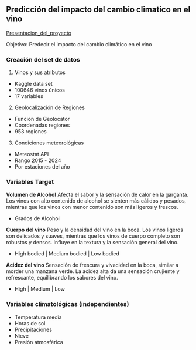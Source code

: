 ## Predicción del impacto del cambio climatico en el vino
[Presentacion_del_proyecto](presentacion_proyecto_final.pdf)

Objetivo: Predecir el impacto del cambio climático en el vino

### Creación del set de datos
1. Vinos y sus atributos
 * Kaggle data set
 * 100646 vinos únicos
 * 17 variables
   
2. Geolocalización de Regiones
 * Funcion de Geolocator
 * Coordenadas regiones
 * 953 regiones
   
3. Condiciones meteorológicas
 * Meteostat API
 * Rango 2015 - 2024
 * Por estaciones del año

### Variables Target

**Volumen de Alcohol**
Afecta el sabor y la sensación de calor en la garganta. Los vinos con alto contenido de alcohol se sienten más cálidos y pesados, mientras que los vinos con menor contenido son más ligeros y frescos.
* Grados de Alcohol

**Cuerpo del vino**
Peso y la densidad del vino en la boca. Los vinos ligeros son delicados y suaves, mientras que los vinos de cuerpo completo son robustos y densos. Influye en la textura y la sensación general del vino.
* High bodied | Medium bodied | Low bodied

**Acidez del vino**
Sensación de frescura y vivacidad en la boca, similar a morder una manzana verde. La acidez alta da una sensación crujiente y refrescante, equilibrando los sabores del vino.
* High  | Medium  | Low

### Variables climatológicas (independientes)
* Temperatura media
* Horas de sol
* Precipitaciones
* Nieve
* Presión atmosférica









